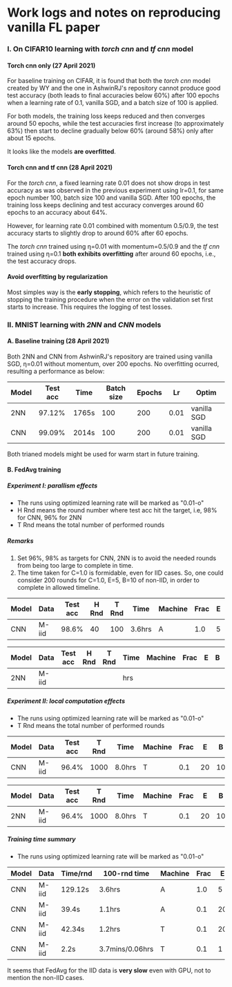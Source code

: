 # Work logs and notes on reproducing vanilla FL paper

### I. On CIFAR10 learning with *torch cnn* and *tf cnn* model 
#### Torch cnn only (27 April 2021)
For baseline training on CIFAR, it is found that both the *torch cnn* model created by WY and the one in AshwinRJ's repository cannot produce good test accuracy (both leads to final accuracies below 60%) after 100 epochs when a learning rate of 0.1, vanilla SGD, and a batch size of 100 is applied.

For both models, the training loss keeps reduced and then converges around 50 epochs, while the test accuracies first increase (to approximately 63%) then start to decline gradually below 60% (around 58%) only after about 15 epochs.

It looks like the models **are overfitted**.

#### Torch cnn and tf cnn (28 April 2021)
For the *torch cnn*, a fixed learning rate 0.01 does not show drops in test accuracy as was observed in the previous experiment using lr=0.1, for same epoch number 100, batch size 100 and vanilla SGD. After 100 epochs, the training loss keeps declining and test accuracy converges around 60 epochs to an accuracy about 64%.

However, for learning rate 0.01 combined with momentum 0.5/0.9, the test accuracy starts to slightly drop to around 60% after 60 epochs.

The *torch cnn* trained using η=0.01 with momentum=0.5/0.9 and the *tf cnn* trained using η=0.1 **both exhibits overfitting** after around 60 epochs, i.e., the test accuracy drops.

#### Avoid overfitting by regularization
Most simples way is the **early stopping**, which refers to the heuristic of stopping the training procedure when the error on the validation set first starts to increase. This requires the logging of test losses.

### II. MNIST learning with *2NN* and *CNN* models 
#### A. Baseline training (28 April 2021)
Both 2NN and CNN from AshwinRJ's repository are trained using vanilla SGD, η=0.01 without momentum, over 200 epochs. No overfitting ocurred, resulting a performance as below:

Model | Test acc | Time     | Batch size | Epochs | Lr     | Optim
------| -------- | -------- | ---------- | ------ | ------ | ---------
2NN   | 97.12%   | 1765s    | 100        | 200    | 0.01   | vanilla SGD 
CNN   | 99.09%   | 2014s    | 100        | 200    | 0.01   | vanilla SGD 

Both trianed models might be used for warm start in future training.

#### B. FedAvg training
##### Experiment I: parallism effects
* The runs using optimized learning rate will be marked as "0.01-o"
* H Rnd means the round number where test acc hit the target, i.e, 98% for CNN, 96% for 2NN
* T Rnd means the total number of performed rounds

##### *Remarks*
1. Set 96%, 98% as targets for CNN, 2NN is to avoid the needed rounds from being too large to complete in time.
2. The time taken for C=1.0 is formidable, even for IID cases. So, one could consider 200 rounds for C=1.0, E=5, B=10 of non-IID, in order to complete in allowed timeline.

Model |Data  | Test acc |H Rnd |T Rnd |Time      | Machine | Frac | E | B | Lr    | Optim
------|------| -------- |----- |----- |--------  |-------- | -----|---|---| ----- | -----
CNN   |M-iid | 98.6%    |40    |100   |3.6hrs    | A       | 1.0  |5  |10 | 0.01  | SGD 


Model |Data  | Test acc |H Rnd |T Rnd |Time      | Machine | Frac | E | B | Lr    | Optim
------|------| -------- |----- |----- |--------  |-------- | -----| - | - | ----- | -----
2NN   |M-iid |          |      |      |hrs       |         |      |   |   | 0.01  | SGD 

##### Experiment II: local computation effects
* The runs using optimized learning rate will be marked as "0.01-o"
* T Rnd means the total number of performed rounds

Model |Data  | Test acc   |T Rnd |Time      | Machine | Frac | E | B | Lr    | Optim
------|------| --------   |----  |--------  |-------- | -----|---|---| ----- | ---------
CNN   |M-iid | 96.4%      |1000  |8.0hrs    | T       | 0.1  |20 |10 | 0.01  | SGD

Model |Data  | Test acc   |T Rnd |Time      | Machine | Frac | E | B | Lr    | Optim
------|------| --------   |----  |--------  |-------- | -----|---|---| ----- | ---------
2NN   |M-iid | 96.4%      |1000  |8.0hrs    | T       | 0.1  |20 |10 | 0.01  | SGD 


##### Training time summary
* The runs using optimized learning rate will be marked as "0.01-o"

Model | Data |Time/rnd | 100-rnd time    | Machine |Frac | E | B | Lr    | Optim
------|------|-------- | --------------  |-------- |-----|---|---| ----- | ---------
CNN   |M-iid | 129.12s | 3.6hrs          | A       |1.0  |5  |10 | 0.01  | SGD 
CNN   |M-iid | 39.4s   | 1.1hrs          | A       |0.1  |20 |10 | 0.01  | SGD 
CNN   |M-iid | 42.34s  | 1.2hrs          | T       |0.1  |20 |10 | 0.01  | SGD
CNN   |M-iid | 2.2s    | 3.7mins/0.06hrs | T       |0.1  |1  | ∞ | 0.01  | SGD

It seems that FedAvg for the IID data is **very slow** even with GPU, not to mention the non-IID cases.
